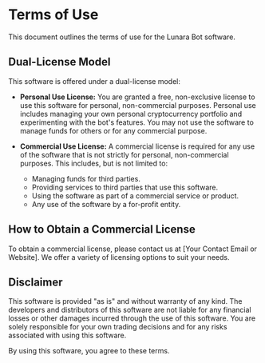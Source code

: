 # Terms of Use

This document outlines the terms of use for the Lunara Bot software.

## Dual-License Model

This software is offered under a dual-license model:

- **Personal Use License:** You are granted a free, non-exclusive license to use this software for personal, non-commercial purposes. Personal use includes managing your own personal cryptocurrency portfolio and experimenting with the bot's features. You may not use the software to manage funds for others or for any commercial purpose.

- **Commercial Use License:** A commercial license is required for any use of the software that is not strictly for personal, non-commercial purposes. This includes, but is not limited to:
    - Managing funds for third parties.
    - Providing services to third parties that use this software.
    - Using the software as part of a commercial service or product.
    - Any use of the software by a for-profit entity.

## How to Obtain a Commercial License

To obtain a commercial license, please contact us at [Your Contact Email or Website]. We offer a variety of licensing options to suit your needs.

## Disclaimer

This software is provided "as is" and without warranty of any kind. The developers and distributors of this software are not liable for any financial losses or other damages incurred through the use of this software. You are solely responsible for your own trading decisions and for any risks associated with using this software.

By using this software, you agree to these terms.
